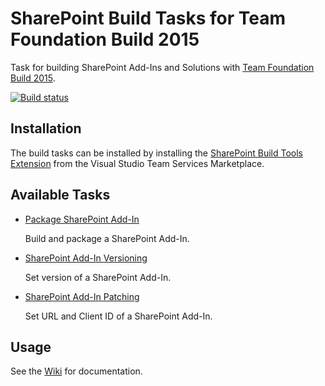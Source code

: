 # SharePoint Build Tasks for Team Foundation Build 2015
Task for building SharePoint Add-Ins and Solutions with [Team Foundation Build 2015](http://go.microsoft.com/fwlink/?LinkId=619385).

[![Build status](https://ci.appveyor.com/api/projects/status/dyvw3ti2d6da56wh/branch/master?svg=true)](https://ci.appveyor.com/project/IOZ/sharepoint-build-tasks/branch/master)

## Installation
The build tasks can be installed by installing the [SharePoint Build Tools Extension](https://marketplace.visualstudio.com) from the Visual Studio Team Services Marketplace. 

## Available Tasks
* [Package SharePoint Add-In](./Tasks/PackageSharePointAddIn/README.md)

  Build and package a SharePoint Add-In.

* [SharePoint Add-In Versioning](./Tasks/SharePointAddInVersioning/README.md)

  Set version of a SharePoint Add-In.

* [SharePoint Add-In Patching](./Tasks/SharePointAddInPatching/README.md)

  Set URL and Client ID of a SharePoint Add-In.
    
## Usage
See the [Wiki](https://github.com/iozag/sharepoint-build-tasks/wiki) for documentation.
